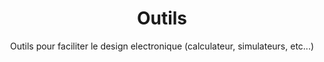 ---
title: Outils
subtitle: Outils pour faciliter le design electronique (calculateur, simulateurs, etc...)
layout: documentation-category
type: tool
show_sidebar: false
hero_height: is-small
---